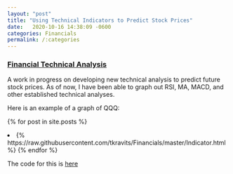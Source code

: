 ```yaml
---
layout: "post"
title: "Using Technical Indicators to Predict Stock Prices"
date:   2020-10-16 14:38:09 -0600
categories: Financials
permalink: /:categories
---
```


<h3> <a href="https://github.com/tkravits/Financials">Financial Technical Analysis</a></h3>

A work in progress on developing new technical analysis to predict future stock prices. As of now, I have been able to graph out RSI, MA, MACD, and other established technical analyses.

Here is an example of a graph of QQQ:

{% for post in site.posts %}
<li> {% https://raw.githubusercontent.com/tkravits/Financials/master/Indicator.html %}
{% endfor %}

The code for this is <a href="https://github.com/tkravits/Financials">here</a>
